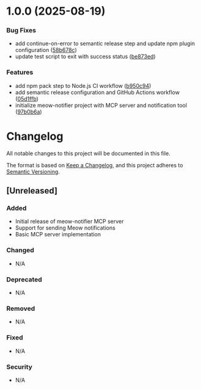 # 1.0.0 (2025-08-19)


### Bug Fixes

* add continue-on-error to semantic release step and update npm plugin configuration ([58b678c](https://github.com/liangshixing/meow-notifier/commit/58b678c6b82e787044edad670470878e12733a62))
* update test script to exit with success status ([be873ed](https://github.com/liangshixing/meow-notifier/commit/be873ed23b1dbb374c37dfd6ac79303afc802bf6))


### Features

* add npm pack step to Node.js CI workflow ([b950c94](https://github.com/liangshixing/meow-notifier/commit/b950c9448e797144ddd7408f65af9016b80c8c61))
* add semantic release configuration and GitHub Actions workflow ([05d1ffb](https://github.com/liangshixing/meow-notifier/commit/05d1ffb6b92fb1f4a863f540304cbbf473512f2c))
* initialize meow-notifier project with MCP server and notification tool ([97b0b6a](https://github.com/liangshixing/meow-notifier/commit/97b0b6a36da915782177f5dd0529d3d9b326362e))

# Changelog

All notable changes to this project will be documented in this file.

The format is based on [Keep a Changelog](https://keepachangelog.com/en/1.0.0/),
and this project adheres to [Semantic Versioning](https://semver.org/spec/v2.0.0.html).

## [Unreleased]

### Added
- Initial release of meow-notifier MCP server
- Support for sending Meow notifications
- Basic MCP server implementation

### Changed
- N/A

### Deprecated
- N/A

### Removed
- N/A

### Fixed
- N/A

### Security
- N/A
